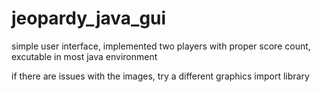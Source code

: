 # jeopardy_java_gui
simple user interface,
implemented two players with proper score count,
excutable in most java environment

if there are issues with the images, try a different graphics import library

